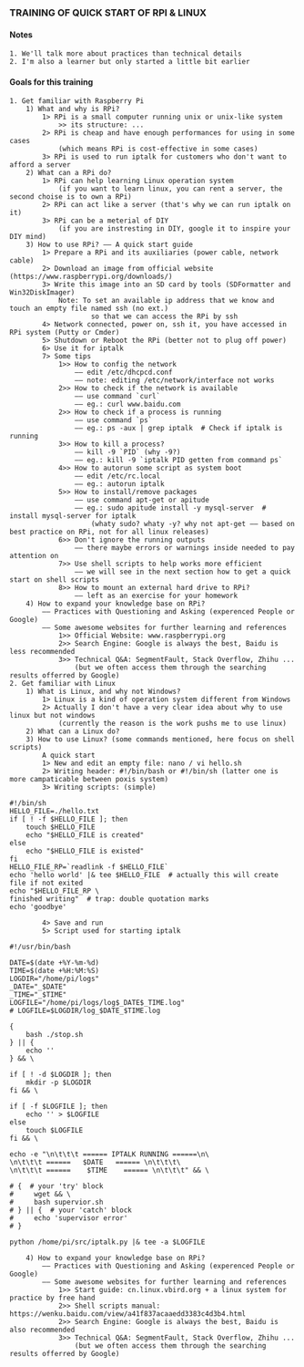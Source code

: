 ### TRAINING OF QUICK START OF RPI & LINUX 

#### Notes

    1. We'll talk more about practices than technical details
    2. I'm also a learner but only started a little bit earlier 

#### Goals for this training
    
    1. Get familiar with Raspberry Pi
        1) What and why is RPi?
            1> RPi is a small computer running unix or unix-like system
                >> its structure: ...
            2> RPi is cheap and have enough performances for using in some cases
                (which means RPi is cost-effective in some cases)
            3> RPi is used to run iptalk for customers who don't want to afford a server
        2) What can a RPi do? 
            1> RPi can help learning Linux operation system
                (if you want to learn linux, you can rent a server, the second choise is to own a RPi)
            2> RPi can act like a server (that's why we can run iptalk on it)
            3> RPi can be a meterial of DIY 
                (if you are instresting in DIY, google it to inspire your DIY mind)
        3) How to use RPi? —— A quick start guide
            1> Prepare a RPi and its auxiliaries (power cable, network cable)
            2> Download an image from official website (https://www.raspberrypi.org/downloads/)
            3> Write this image into an SD card by tools (SDFormatter and Win32DiskImager)
                Note: To set an available ip address that we know and touch an empty file named ssh (no ext.)
                        so that we can access the RPi by ssh
            4> Network connected, power on, ssh it, you have accessed in RPi system (Putty or Cmder)
            5> Shutdown or Reboot the RPi (better not to plug off power)
            6> Use it for iptalk
            7> Some tips
                1>> How to config the network
                    —— edit /etc/dhcpcd.conf
                    —— note: editing /etc/network/interface not works
                2>> How to check if the network is available
                    —— use command `curl`
                    —— eg.: curl www.baidu.com
                2>> How to check if a process is running
                    —— use command `ps`
                    —— eg.: ps -aux | grep iptalk  # Check if iptalk is running
                3>> How to kill a process?
                    —— kill -9 `PID` (why -9?)
                    —— eg.: kill -9 `iptalk PID getten from command ps`
                4>> How to autorun some script as system boot
                    —— edit /etc/rc.local
                    —— eg.: autorun iptalk
                5>> How to install/remove packages
                    —— use command apt-get or apitude
                    —— eg.: sudo apitude install -y mysql-server  # install mysql-server for iptalk
                        (whaty sudo? whaty -y? why not apt-get —— based on best practice on RPi, not for all linux releases)
                6>> Don't ignore the running outputs
                    —— there maybe errors or warnings inside needed to pay attention on
                7>> Use shell scripts to help works more efficient
                    —— we will see in the next section how to get a quick start on shell scripts
                8>> How to mount an external hard drive to RPi?
                    —— left as an exercise for your homework
        4) How to expand your knowledge base on RPi? 
            —— Practices with Questioning and Asking (experenced People or Google)
            —— Some awesome websites for further learning and references
                1>> Official Website: www.raspberrypi.org
                2>> Search Engine: Google is always the best, Baidu is less recommended
                3>> Technical Q&A: SegmentFault, Stack Overflow, Zhihu ...
                    (but we often access them through the searching results offerred by Google)
    2. Get familiar with Linux
        1) What is Linux, and why not Windows?
            1> Linux is a kind of operation system different from Windows
            2> Actually I don't have a very clear idea about why to use linux but not windows
                (currently the reason is the work pushs me to use linux)
        2) What can a Linux do?
        3) How to use Linux? (some commands mentioned, here focus on shell scripts)
            A quick start
            1> New and edit an empty file: nano / vi hello.sh
            2> Writing header: #!/bin/bash or #!/bin/sh (latter one is more campaticable between poxis system)
            3> Writing scripts: (simple)
```shell 
#!/bin/sh
HELLO_FILE=./hello.txt
if [ ! -f $HELLO_FILE ]; then
    touch $HELLO_FILE
    echo "$HELLO_FILE is created"
else
    echo "$HELLO_FILE is existed"
fi
HELLO_FILE_RP=`readlink -f $HELLO_FILE`
echo 'hello world' |& tee $HELLO_FILE  # actually this will create file if not exited
echo "$HELLO_FILE_RP \
finished writing"  # trap: double quotation marks
echo 'goodbye'
```
            4> Save and run
            5> Script used for starting iptalk
```shell
#!/usr/bin/bash

DATE=$(date +%Y-%m-%d)
TIME=$(date +%H:%M:%S)
LOGDIR="/home/pi/logs"
_DATE="_$DATE"
_TIME="_$TIME"
LOGFILE="/home/pi/logs/log$_DATE$_TIME.log"
# LOGFILE=$LOGDIR/log_$DATE_$TIME.log

{
    bash ./stop.sh
} || {
    echo ''
} && \

if [ ! -d $LOGDIR ]; then
    mkdir -p $LOGDIR
fi && \

if [ -f $LOGFILE ]; then
    echo '' > $LOGFILE
else
    touch $LOGFILE
fi && \

echo -e "\n\t\t\t ====== IPTALK RUNNING ======\n\
\n\t\t\t ======   $DATE   ====== \n\t\t\t\
\n\t\t\t ======    $TIME    ====== \n\t\t\t" && \

# {  # your 'try' block
#     wget && \
#     bash supervior.sh
# } || {  # your 'catch' block
#     echo 'supervisor error'
# }

python /home/pi/src/iptalk.py |& tee -a $LOGFILE
```
        4) How to expand your knowledge base on RPi?  
            —— Practices with Questioning and Asking (experenced People or Google)
            —— Some awesome websites for further learning and references
                1>> Start guide: cn.linux.vbird.org + a linux system for practice by free hand
                2>> Shell scripts manual: https://wenku.baidu.com/view/a41f837acaaedd3383c4d3b4.html
                2>> Search Engine: Google is always the best, Baidu is also recommended
                3>> Technical Q&A: SegmentFault, Stack Overflow, Zhihu ...
                    (but we often access them through the searching results offerred by Google)
